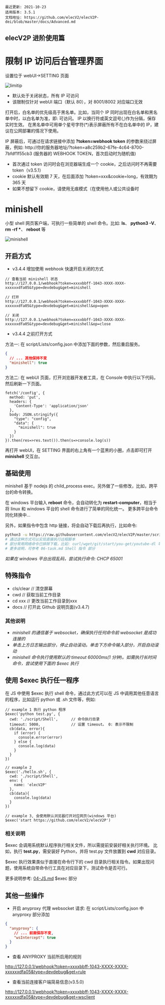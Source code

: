 ```
最近更新: 2021-10-23
适用版本: 3.5.1
文档地址: https://github.com/elecV2/elecV2P-dei/blob/master/docs/Advanced.md
```

## elecV2P 进阶使用篇

# 限制 IP 访问后台管理界面

设置位于 webUI->SETTING 页面

![limitip](https://raw.githubusercontent.com/elecV2/elecV2P-dei/master/docs/res/limitip.png)

- 默认处于关闭状态，所有 IP 可访问
- 该限制仅针对 webUI 端口（默认 80），对 8001/8002 对应端口无效

打开后，白名单的优先级高于黑名单。比如，当同个 IP 同时出现在白名单和黑名单中时，以白名单为准，即: 可访问。
IP 以换行符或英文逗号(,)作为分隔，保存实时生效。
在黑名单中可用单个星号字符(\*)表示屏蔽所有不在白名单中的 IP，建议在公网部署的情况下使用。

IP 屏蔽后，可通过在请求链接中添加 **?token=webhook token** 的参数来绕过屏蔽，例如: http://你的服务器地址/?token=a8c259b2-67fe-4c64-8700-7bfdf1f55cb3 (服务器的 WEBHOOK TOKEN，首次启动时为随机值)

- 首次通过 token 访问时会在浏览器端生成一个 cookie，之后访问时不再需要 token（v3.5.1）
- cookie 默认有效期 7 天，在后面添加 ?token=xxx&cookie=long，有效期为 365 天
- 如果不想留下 cookie，请使用无痕模式（在使用他人或公共设备时

# minishell

小型 shell 网页客户端，可执行一些简单的 shell 命令。比如: **ls**、 **python3 -V**、 **rm -rf \***、 **reboot** 等

![minishell](https://raw.githubusercontent.com/elecV2/elecV2P-dei/master/docs/res/minishell.png)

## 开启方式

- v3.4.4 增加使用 webhook 快速开启关闭的方式

```
// 查看当前 minishell 状态
http://127.0.0.1/webhook?token=xxxxbbff-1043-XXXX-XXXX-xxxxxxdfa05&type=devdebug&get=minishell

// 打开
http://127.0.0.1/webhook?token=xxxxbbff-1043-XXXX-XXXX-xxxxxxdfa05&type=devdebug&get=minishell&op=open

// 关闭
http://127.0.0.1/webhook?token=xxxxbbff-1043-XXXX-XXXX-xxxxxxdfa05&type=devdebug&get=minishell&op=close
```

- v3.4.4 之前打开方式

方法一: 在 script/Lists/config.json 中添加下面的参数，然后重启服务。

``` JSON
{
  // ... 其他保持不变
  "minishell": true
}
```

方法二: 在 webUI 页面，打开浏览器开发者工具，在 Console 中执行以下代码，然后刷新一下页面。
``` JS
fetch('/config', {
  method: 'put',
  headers: {
    'Content-Type': 'application/json'
  },
  body: JSON.stringify({
    "type": "config",
    "data": {
      "minishell": true
    }
  })
}).then(res=>res.text()).then(s=>console.log(s))
```

再打开 webUI，在 SETTING 界面的右上角有一个蓝黑的小圈，点击即可打开 **minishell** 交互台。

## 基础使用

minishell 基于 nodejs 的 child_process exec。另外做了一些修改，比如，跨平台的命令转换。

在 windows 平台输入 **reboot** 命令，会自动转化为 **restart-computer**，相当于将 linux 和 windows 平台的 shell 命令进行了简单的同化统一。
更多跨平台命令同化转换中...

另外，如果指令中包含 http 链接，将会自动下载后再执行，比如命令:

``` sh
python3 -u https://raw.githubusercontent.com/elecV2/elecV2P/master/script/Shell/test.py
# 通过这种方式可以实现直接执行远程脚本
# 部分常用网络命令已排除下载，比如: curl/wget/git/start/you-get/youtube-dl 等
# 更多说明，可参考 06-task.md Shell 指令 部分
```

*如果在 windows 平台出现乱码，尝试执行命令: CHCP 65001*

## 特殊指令

- cls/clear   // 清空屏幕
- cwd         // 获取当前工作目录
- cd xxx      // 更改当前工作目录到xxx
- docs        // 打开此 Github 说明页面(v3.4.7)

### 其他说明

- *minishell 的通信基于 websocket，确保执行任何命令前 websocket 是成功连接的*
- *单击上方日志输出部分，停止自动滚动。单击下方命令输入部分，开启自动滚动*
- *minishell 命令执行使用默认的 timeout 60000ms(1 分钟)。如需执行长时间命令，尝试使用下面的 $exec 执行*

## 使用 $exec 执行任一程序

在 JS 中使用 $exec 执行 shell 命令，通过此方式可以在 JS 中调用其他任意语言的程序，比如运行 python 或 .sh 文件等，例如:

``` JS $exec
// example 1 执行 python 程序
$exec('python test.py', {
  cwd: './script/Shell',      // 命令执行目录
  timeout: 5000,              // 设置 timeout。 0: 表示不限制
  cb(data, error){
    if (error) {
      console.error(error)
    } else {
      console.log(data)
    }
  }
})

// example 2
$exec('./hello.sh', {
  cwd: './script/Shell',
  env: {
    name: 'elecV2P'
  },
  cb(data){
    console.log(data)
  }
})

// example 3, 会使用默认浏览器打开对应网页(windows 平台)
$exec('start https://github.com/elecV2/elecV2P')
```

### 相关说明

$exec 会调用系统默认程序执行相关文件，所以需提前安装好相关执行环境。
比如，执行 **test.py**，需安装好 Python，并将 test.py 文件放置到 **cwd** 对应目录。

$exec 执行效果类似于直接在命令行下的 cwd 目录执行相关指令。如果出现问题，使用系统自带命令行工具在对应目录下，测试命令是否可行。

更多说明参考: [04-JS.md](https://github.com/elecV2/elecV2P-dei/tree/master/docs/04-JS.md) $exec 部分

## 其他一些操作

- 开启 anyproxy 代理 websocket 请求: 在 script/Lists/config.json 中 anyproxy 部分添加

``` JSON
{
  "anyproxy": {
    // ... 前面保存不变,
    "wsIntercept": true
  }
}
```

- 查看 ANYPROXY 当前所启用的规则

http://127.0.0.1/webhook?token=xxxxbbff-1043-XXXX-XXXX-xxxxxxdfa05&type=devdebug&get=rule

- 查看当前连接客户端简易信息(v3.5.0)

http://127.0.0.1/webhook?token=xxxxbbff-1043-XXXX-XXXX-xxxxxxdfa05&type=devdebug&get=wsclient